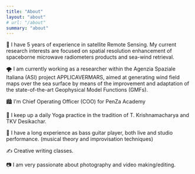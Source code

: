 ```yaml
---
title: "About"
layout: "about"
# url: "/about"
summary: "about"
---
```


🔭 I have 5 years of experience in satellite Remote Sensing. My current research interests are focused on spatial resolution enhancement of spaceborne microwave radiometers products and sea-wind retrieval. 

🌪️ I am currently working as a researcher within the Agenzia Spaziale Italiana (ASI) project APPLICAVERMARS, aimed at generating wind field maps over the sea surface by means of the improvement and adaptation of the state-of-the-art Geophysical Model Functions (GMFs).

🏙️ I'm Chief Operating Officer (COO) for PenZa Academy

🧘 I keep up a daily Yoga practice in the tradition of T. Krishnamacharya and TKV Desikachar.

🎸 I have a long experience as bass guitar player, both live and studio performance. (musical theory and improvisation techniques)

✍ Creative writing classes.

📷 I am very passionate about photography and video making/editing.